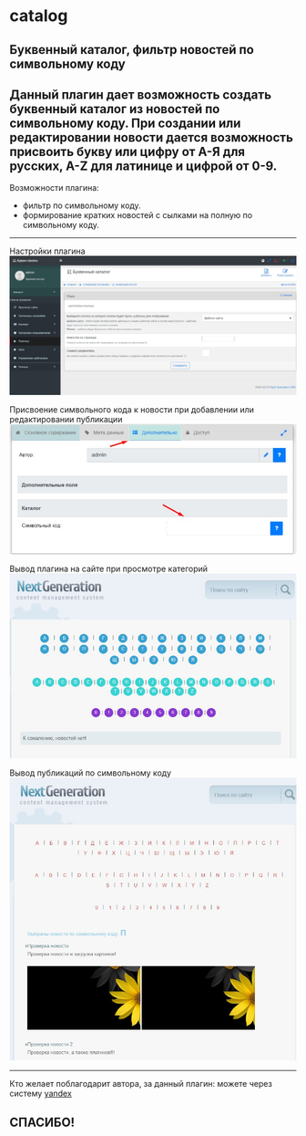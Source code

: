 # catalog

Буквенный каталог, фильтр новостей по символьному коду
-------------------

Данный плагин дает возможность создать буквенный каталог из новостей по символьному коду. При создании или редактировании новости дается возможность присвоить букву или цифру от А-Я для русских, A-Z для латинице и цифрой от 0-9.
-------------------

Возможности плагина:
- фильтр по символьному коду.
- формирование кратких новостей с сылками на полную по символьному коду.

-------------------
Настройки плагина
![](https://github.com/KachalkinGeorg/catalog/blob/main/catalog.jpg?raw=true)

Присвоение символьного кода к новости при добавлении или редактировании публикации
![](https://github.com/KachalkinGeorg/catalog/blob/main/Screenshot_1.jpg?raw=true)

Вывод плагина на сайте при просмотре категорий
![](https://github.com/KachalkinGeorg/catalog/blob/main/Screenshot_2.jpg?raw=true)

Вывод публикаций по символьному коду
![](https://github.com/KachalkinGeorg/catalog/blob/main/Screenshot_3.jpg?raw=true)

-------------------
Кто желает поблагодарит автора, за данный плагин:
можете через систему [yandex](https://yoomoney.ru/to/4100116753512518)

СПАСИБО!
-------------------